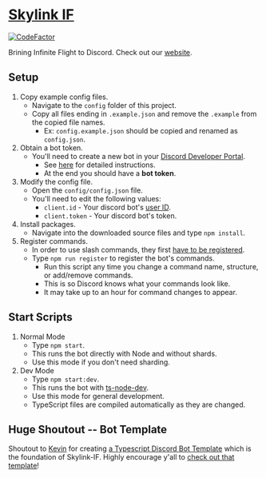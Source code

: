 # [Skylink IF](https://skylink-if.tisuela.com/)

[![CodeFactor](https://www.codefactor.io/repository/github/kennedy-steve/skylink-if/badge)](https://www.codefactor.io/repository/github/kennedy-steve/skylink-if)

Brining Infinite Flight to Discord. Check out our [website](https://skylink-if.tisuela.com/). 


## Setup

1. Copy example config files.
    - Navigate to the `config` folder of this project.
    - Copy all files ending in `.example.json` and remove the `.example` from the copied file names.
        - Ex: `config.example.json` should be copied and renamed as `config.json`.
2. Obtain a bot token.
    - You'll need to create a new bot in your [Discord Developer Portal](https://discord.com/developers/applications/).
        - See [here](https://www.writebots.com/discord-bot-token/) for detailed instructions.
        - At the end you should have a **bot token**.
3. Modify the config file.
    - Open the `config/config.json` file.
    - You'll need to edit the following values:
        - `client.id` - Your discord bot's [user ID](https://techswift.org/2020/04/22/how-to-find-your-user-id-on-discord/).
        - `client.token` - Your discord bot's token.
4. Install packages.
    - Navigate into the downloaded source files and type `npm install`.
5. Register commands.
    - In order to use slash commands, they first [have to be registered](https://discordjs.guide/interactions/registering-slash-commands.html#registering-slash-commands).
    - Type `npm run register` to register the bot's commands.
        - Run this script any time you change a command name, structure, or add/remove commands.
        - This is so Discord knows what your commands look like.
        - It may take up to an hour for command changes to appear.

## Start Scripts

1. Normal Mode
    - Type `npm start`.
    - This runs the bot directly with Node and without shards.
    - Use this mode if you don't need sharding.
2. Dev Mode
    - Type `npm start:dev`.
    - This runs the bot with [ts-node-dev](https://www.npmjs.com/package/ts-node-dev).
    - Use this mode for general development.
    - TypeScript files are compiled automatically as they are changed.

## Huge Shoutout -- Bot Template

Shoutout to [Kevin](https://github.com/KevinNovak) for creating [a Typescript Discord Bot Template](https://github.com/KevinNovak/Discord-Bot-TypeScript-Template) which is the foundation of Skylink-IF. Highly encourage y'all to [check out that template](https://github.com/KevinNovak/Discord-Bot-TypeScript-Template)!


